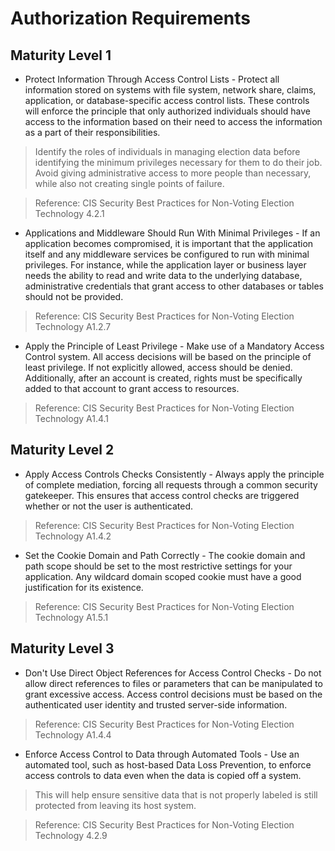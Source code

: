 # Authorization Requirements

## Maturity Level 1 

- Protect Information Through  Access Control Lists - Protect all information stored on systems with file system, network share, claims, application, or database-specific access control lists. These controls will enforce the principle that only authorized individuals should have access to the information based on their need to access the information as a part of their responsibilities.
>Identify the roles of individuals in managing election data before identifying the minimum privileges necessary for them to do their job. Avoid giving administrative access to more people than necessary, while also not creating single points of failure.

>Reference: CIS Security Best Practices for Non-Voting Election Technology 4.2.1
- Applications and Middleware Should Run With Minimal Privileges - If an application becomes compromised, it is important that the application itself and any middleware services be configured to run with minimal privileges. For instance, while the application layer or business layer needs the ability to read and write data to the underlying database, administrative credentials that grant access to other databases or tables should not be provided.
>

>Reference: CIS Security Best Practices for Non-Voting Election Technology A1.2.7
- Apply the Principle of Least Privilege - Make use of a Mandatory Access Control system. All access decisions will be based on the principle of least privilege. If not explicitly allowed, access should be denied. Additionally, after an account is created, rights must be specifically added to that account to grant access to resources.
>

>Reference: CIS Security Best Practices for Non-Voting Election Technology A1.4.1


## Maturity Level 2 
- Apply Access Controls Checks Consistently - Always apply the principle of complete mediation, forcing all requests through a common security gatekeeper. This ensures that access control checks are triggered whether or not the user is authenticated.
>

>Reference: CIS Security Best Practices for Non-Voting Election Technology A1.4.2
- Set the Cookie Domain and Path Correctly - The cookie domain and path scope should be set to the most restrictive settings for your application. Any wildcard domain scoped cookie must have a good justification for its existence.
>

>Reference: CIS Security Best Practices for Non-Voting Election Technology A1.5.1

## Maturity Level 3 
- Don't Use Direct Object References for Access Control Checks - Do not allow direct references to files or parameters that can be manipulated to grant excessive access. Access control decisions must be based on the authenticated user identity and trusted server-side information.
>

>Reference: CIS Security Best Practices for Non-Voting Election Technology A1.4.4
- Enforce Access Control to Data through Automated Tools - Use an automated tool, such as host-based Data Loss Prevention, to enforce access controls to data even when the data is copied off a system.
>This will help ensure sensitive data that is not properly labeled is still protected from leaving its host system.

>Reference: CIS Security Best Practices for Non-Voting Election Technology 4.2.9
